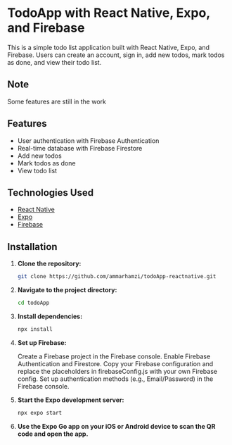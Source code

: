# TodoApp with React Native, Expo, and Firebase

This is a simple todo list application built with React Native, Expo, and Firebase. Users can create an account, sign in, add new todos, mark todos as done, and view their todo list.

## Note
Some features are still in the work

## Features

- User authentication with Firebase Authentication
- Real-time database with Firebase Firestore
- Add new todos
- Mark todos as done
- View todo list

## Technologies Used

- [React Native](https://reactnative.dev/)
- [Expo](https://expo.dev/)
- [Firebase](https://firebase.google.com/)

## Installation

1. **Clone the repository:**

   ```bash
   git clone https://github.com/ammarhamzi/todoApp-reactnative.git

2. **Navigate to the project directory:**
   ```bash
   cd todoApp

4. **Install dependencies:**
   ```bash
   npx install

6. **Set up Firebase:**

   Create a Firebase project in the Firebase console.
   Enable Firebase Authentication and Firestore.
   Copy your Firebase configuration and replace the placeholders in firebaseConfig.js with your own Firebase config.
   Set up authentication methods (e.g., Email/Password) in the Firebase console.

7. **Start the Expo development server:**
   ```bash
   npx expo start
   
9. **Use the Expo Go app on your iOS or Android device to scan the QR code and open the app.**
